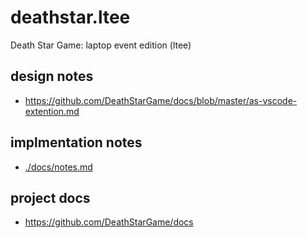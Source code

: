 # deathstar.ltee
Death Star Game: laptop event edition (ltee)

## design notes

- https://github.com/DeathStarGame/docs/blob/master/as-vscode-extention.md

## implmentation notes

- [./docs/notes.md](./docs/notes.md)

## project docs

- https://github.com/DeathStarGame/docs


